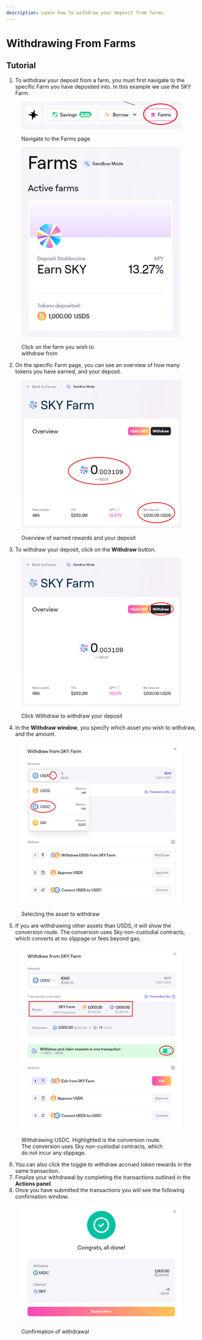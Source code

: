 ```yaml
---
description: Learn how to withdraw your deposit from farms.
---
```


# Withdrawing From Farms

## Tutorial

1. To withdraw your deposit from a farm, you must first navigate to the specific Farm you have deposited into. In this example we use the SKY Farm.

<figure><img src="../../.gitbook/assets/farms-nav.png" alt=""><figcaption><p>Navigate to the Farms page</p></figcaption></figure>

<figure><img src="../../.gitbook/assets/farms-8.png" alt=""><figcaption><p>Click on the farm you wish to<br>withdraw from</p></figcaption></figure>

2. On the specific Farm page, you can see an overview of how many tokens you have earned, and your deposit.

<figure><img src="../../.gitbook/assets/farms-12.png" alt=""><figcaption><p>Overview of earned rewards and your deposit</p></figcaption></figure>

3. To withdraw your deposit, click on the **Withdraw** button.

<figure><img src="../../.gitbook/assets/farms-13.png" alt=""><figcaption><p>Click Withdraw to withdraw your deposit</p></figcaption></figure>

4. In the **Withdraw window**, you specify which asset you wish to withdraw, and the amount.

<figure><img src="../../.gitbook/assets/farms-16.png" alt=""><figcaption><p>Selecting the asset to withdraw</p></figcaption></figure>

5. If you are withdrawing other assets than USDS, it will show the conversion route. The conversion uses Sky non-custodial contracts, which converts at no slippage or fees beyond gas.

<figure><img src="../../.gitbook/assets/farms-17.png" alt=""><figcaption><p>Withdrawing USDC. Highlighted is the conversion route.<br>The conversion uses Sky non-custodial contracts, which<br>do not incur any slippage.</p></figcaption></figure>

6. You can also click the toggle to withdraw accrued token rewards in the same transaction.
7. Finalize your withdrawal by completing the transactions outlined in the **Actions panel**.
8. Once you have submitted the transactions you will see the following confirmation window.

<figure><img src="../../.gitbook/assets/farms-18.png" alt=""><figcaption><p>Confirmation of withdrawal</p></figcaption></figure>
